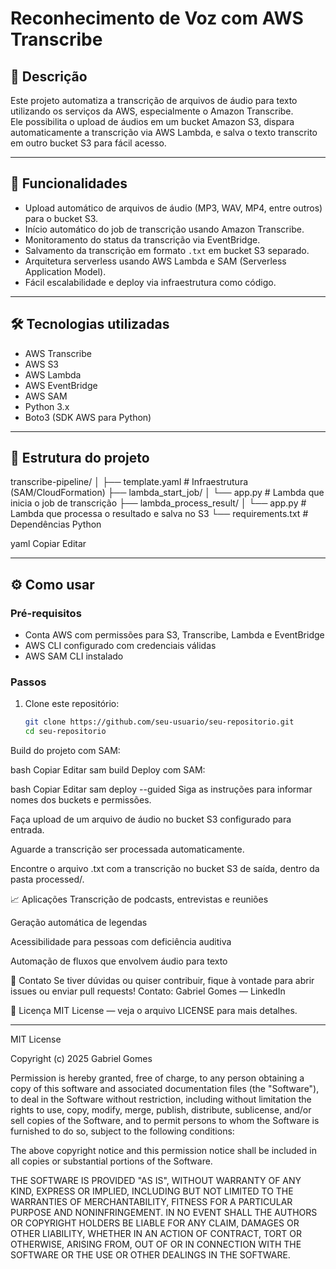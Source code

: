 # Reconhecimento de Voz com AWS Transcribe

## 📜 Descrição

Este projeto automatiza a transcrição de arquivos de áudio para texto utilizando os serviços da AWS, especialmente o Amazon Transcribe.  
Ele possibilita o upload de áudios em um bucket Amazon S3, dispara automaticamente a transcrição via AWS Lambda, e salva o texto transcrito em outro bucket S3 para fácil acesso.

---

## 🚀 Funcionalidades

- Upload automático de arquivos de áudio (MP3, WAV, MP4, entre outros) para o bucket S3.
- Início automático do job de transcrição usando Amazon Transcribe.
- Monitoramento do status da transcrição via EventBridge.
- Salvamento da transcrição em formato `.txt` em bucket S3 separado.
- Arquitetura serverless usando AWS Lambda e SAM (Serverless Application Model).
- Fácil escalabilidade e deploy via infraestrutura como código.

---

## 🛠 Tecnologias utilizadas

- AWS Transcribe  
- AWS S3  
- AWS Lambda  
- AWS EventBridge  
- AWS SAM  
- Python 3.x  
- Boto3 (SDK AWS para Python)

---

## 📂 Estrutura do projeto

transcribe-pipeline/
│
├── template.yaml # Infraestrutura (SAM/CloudFormation)
├── lambda_start_job/
│ └── app.py # Lambda que inicia o job de transcrição
├── lambda_process_result/
│ └── app.py # Lambda que processa o resultado e salva no S3
└── requirements.txt # Dependências Python

yaml
Copiar
Editar

---

## ⚙️ Como usar

### Pré-requisitos

- Conta AWS com permissões para S3, Transcribe, Lambda e EventBridge  
- AWS CLI configurado com credenciais válidas  
- AWS SAM CLI instalado  

### Passos

1. Clone este repositório:  
   ```bash
   git clone https://github.com/seu-usuario/seu-repositorio.git
   cd seu-repositorio
Build do projeto com SAM:

bash
Copiar
Editar
sam build
Deploy com SAM:

bash
Copiar
Editar
sam deploy --guided
Siga as instruções para informar nomes dos buckets e permissões.

Faça upload de um arquivo de áudio no bucket S3 configurado para entrada.

Aguarde a transcrição ser processada automaticamente.

Encontre o arquivo .txt com a transcrição no bucket S3 de saída, dentro da pasta processed/.

📈 Aplicações
Transcrição de podcasts, entrevistas e reuniões

Geração automática de legendas

Acessibilidade para pessoas com deficiência auditiva

Automação de fluxos que envolvem áudio para texto

📌 Contato
Se tiver dúvidas ou quiser contribuir, fique à vontade para abrir issues ou enviar pull requests!
Contato: Gabriel Gomes — LinkedIn

📝 Licença
MIT License — veja o arquivo LICENSE para mais detalhes.


---

MIT License

Copyright (c) 2025 Gabriel Gomes

Permission is hereby granted, free of charge, to any person obtaining a copy
of this software and associated documentation files (the "Software"), to deal
in the Software without restriction, including without limitation the rights
to use, copy, modify, merge, publish, distribute, sublicense, and/or sell
copies of the Software, and to permit persons to whom the Software is
furnished to do so, subject to the following conditions:

The above copyright notice and this permission notice shall be included in all
copies or substantial portions of the Software.

THE SOFTWARE IS PROVIDED "AS IS", WITHOUT WARRANTY OF ANY KIND, EXPRESS OR
IMPLIED, INCLUDING BUT NOT LIMITED TO THE WARRANTIES OF MERCHANTABILITY,
FITNESS FOR A PARTICULAR PURPOSE AND NONINFRINGEMENT. IN NO EVENT SHALL THE
AUTHORS OR COPYRIGHT HOLDERS BE LIABLE FOR ANY CLAIM, DAMAGES OR OTHER
LIABILITY, WHETHER IN AN ACTION OF CONTRACT, TORT OR OTHERWISE, ARISING FROM,
OUT OF OR IN CONNECTION WITH THE SOFTWARE OR THE USE OR OTHER DEALINGS IN THE
SOFTWARE.
